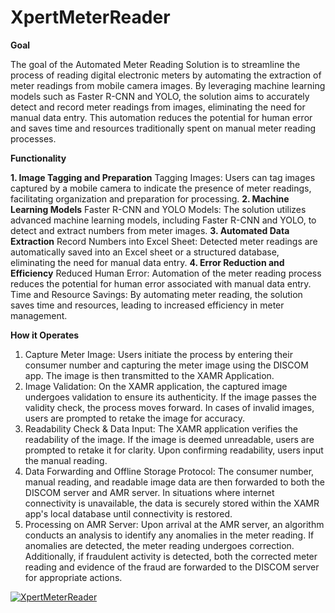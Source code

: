 # XpertMeterReader

**Goal**

The goal of the Automated Meter Reading Solution is to streamline the process of reading digital electronic meters by automating the extraction of meter readings from mobile camera images. By leveraging machine learning models such as Faster R-CNN and YOLO, the solution aims to accurately detect and record meter readings from images, eliminating the need for manual data entry. This automation reduces the potential for human error and saves time and resources traditionally spent on manual meter reading processes.

**Functionality**

  **1. Image Tagging and Preparation**
  Tagging Images: Users can tag images captured by a mobile camera to indicate the presence of meter readings, facilitating organization and preparation for processing.
  **2. Machine Learning Models**
  Faster R-CNN and YOLO Models: The solution utilizes advanced machine learning models, including Faster R-CNN and YOLO, to detect and extract numbers from meter images.
  **3. Automated Data Extraction**
  Record Numbers into Excel Sheet: Detected meter readings are automatically saved into an Excel sheet or a structured database, eliminating the need for manual data entry.
  **4. Error Reduction and Efficiency**
  Reduced Human Error: Automation of the meter reading process reduces the potential for human error associated with manual data entry.
  Time and Resource Savings: By automating meter reading, the solution saves time and resources, leading to increased efficiency in meter management.

**How it Operates**
  
  1. Capture Meter Image:
  Users initiate the process by entering their consumer number and capturing the meter image using the DISCOM app. The image is then transmitted to the XAMR Application.
  2. Image Validation:
  On the XAMR application, the captured image undergoes validation to ensure its authenticity. If the image passes the validity check, the process moves forward. In cases of invalid images, users are prompted to retake the image for accuracy.
  3. Readability Check & Data Input:
  The XAMR application verifies the readability of the image. If the image is deemed unreadable, users are prompted to retake it for clarity. Upon confirming readability, users input the manual reading.
  4. Data Forwarding and Offline Storage Protocol:
  The consumer number, manual reading, and readable image data are then forwarded to both the DISCOM server and AMR server. In situations where internet connectivity is unavailable, the data is securely stored within the XAMR app's local database until connectivity is restored.
  5. Processing on AMR Server:
  Upon arrival at the AMR server, an algorithm conducts an analysis to identify any anomalies in the meter reading. If anomalies are detected, the meter reading undergoes correction. Additionally, if fraudulent activity is detected, both the corrected meter reading and evidence of the fraud are forwarded to the DISCOM server for appropriate actions.

[![XpertMeterReader](http://img.youtube.com/vi/qNIhTDREQjw/0.jpg)](http://www.youtube.com/watch?v=qNIhTDREQjw"XpertMeterReader”)
